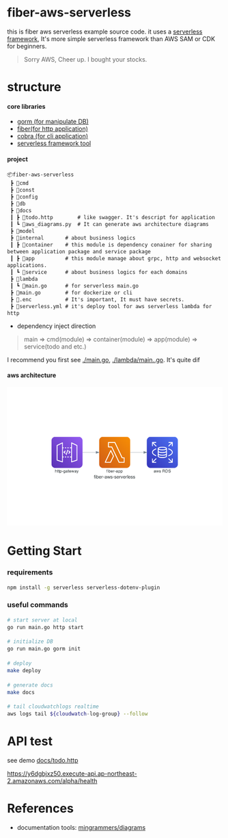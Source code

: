# fiber-aws-serverless

this is fiber aws serverless example source code. it uses a [serverless framework](https://www.serverless.com/), It's more simple serverless framework than AWS SAM or CDK for beginners.

> Sorry AWS, Cheer up. I bought your stocks.

# structure

#### core libraries

- [gorm (for manipulate DB)](https://gorm.io/index.html)
- [fiber(for http application)](https://gofiber.io)
- [cobra (for cli application)](https://github.com/spf13/cobra)
- [serverless framework tool](https://www.serverless.com)

#### project

``` text
📦fiber-aws-serverless 
 ┣ 📂cmd
 ┣ 📂const
 ┣ 📂config
 ┣ 📂db
 ┣ 📂docs
 ┃ ┣ 📜todo.http        # like swagger. It's descript for application
 ┃ ┗ 📜aws_diagrams.py  # It can generate aws architecture diagrams
 ┣ 📂model
 ┣ 📂internal       # about business logics
 ┃ ┣ 📂container    # this module is dependency conainer for sharing between application package and service package
 ┃ ┣ 📂app          # this module manage about grpc, http and websocket applications.
 ┃ ┗ 📂service      # about business logics for each domains
 ┣ 📂lambda
 ┃ ┗ 📜main.go      # for serverless main.go
 ┣ 📜main.go        # for dockerize or cli
 ┣ 📜.enc           # It's important, It must have secrets.
 ┣ 📜serverless.yml # it's deploy tool for aws serverless lambda for http
```

- dependency inject direction
> main => cmd(module) => container(module) => app(module) => service(todo and etc.)

I recommend you first see [./main.go](./main.go), [./lambda/main..go](lambda/main.go). It's quite dif

#### aws architecture

![aws architecture](./docs/aws_diagram.png)


# Getting Start

### requirements

``` bash
npm install -g serverless serverless-dotenv-plugin
```

### useful commands

``` bash
# start server at local
go run main.go http start

# initialize DB
go run main.go gorm init

# deploy
make deploy

# generate docs
make docs

# tail cloudwatchlogs realtime
aws logs tail ${cloudwatch-log-group} --follow

```

# API test

see demo [docs/todo.http](./docs/todo.http)

https://y6dgbjxz50.execute-api.ap-northeast-2.amazonaws.com/alpha/health

# References
- documentation tools: [mingrammers/diagrams](https://github.com/mingrammer/diagrams)